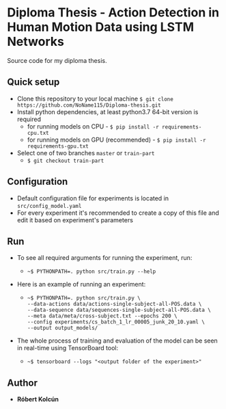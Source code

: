 # Diploma Thesis - Action Detection in Human Motion Data using LSTM Networks

Source code for my diploma thesis.

## Quick setup
- Clone this repository to your local machine `$ git clone https://github.com/NoName115/Diploma-thesis.git`
- Install python dependencies, at least python3.7 64-bit version is required
  - for running models on CPU - `$ pip install -r requirements-cpu.txt`
  - for running models on GPU (recommended) - `$ pip install -r requirements-gpu.txt`
- Select one of two branches `master` or `train-part`
  - `$ git checkout train-part`

## Configuration
- Default configuration file for experiments is located in `src/config_model.yaml`
- For every experiment it's recommended to create a copy of this file and edit it based on experiment's parameters

## Run
- To see all required arguments for running the experiment, run:
  - ```shell
    ~$ PYTHONPATH=. python src/train.py --help
    ```
- Here is an example of running an experiment:
  - ```shell
    ~$ PYTHONPATH=. python src/train.py \
    --data-actions data/actions-single-subject-all-POS.data \
    --data-sequence data/sequences-single-subject-all-POS.data \
    --meta data/meta/cross-subject.txt --epochs 200 \
    --config experiments/cs_batch_1_lr_00005_junk_20_10.yaml \
    --output output_models/
    ```
- The whole process of training and evaluation of the model can be seen in real-time using TensorBoard tool:
  - ```shell
    ~$ tensorboard --logs "<output folder of the experiment>"
    ```

## Author
- **Róbert Kolcún**